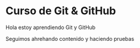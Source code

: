 # Curso de Git & GitHub

Hola estoy aprendiendo Git y GitHub

Seguimos ahrehando contenido y haciendo pruebas
